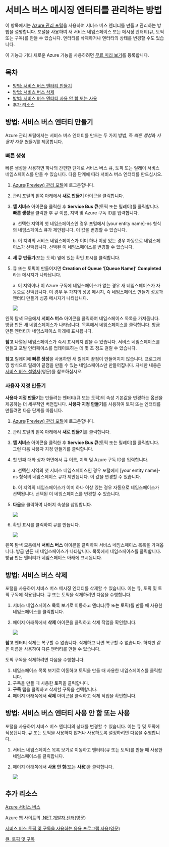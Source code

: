 <properties linkid="service-bus-manage-messaging-entitites" urlDisplayName="Traffic Manager" pageTitle="Manage Service Bus Messaging Entities - Azure" metaKeywords="" description="Learn how to create and manage your Service Bus entities using the Azure Management Portal." metaCanonical="" disqusComments="1" umbracoNaviHide="1" services="service-bus" documentationCenter="" title="How to Manage Service Bus Messaging Entities" authors="" solutions="" />

서비스 버스 메시징 엔터티를 관리하는 방법
=========================================

이 항목에서는 [Azure 관리 포털](http://manage.windowsazure.com)을 사용하여 서비스 버스 엔터티를 만들고 관리하는 방법을 설명합니다. 포털을 사용하여 새 서비스 네임스페이스 또는 메시징 엔터티(큐, 토픽 또는 구독)를 만들 수 있습니다. 엔터티를 삭제하거나 엔터티의 상태를 변경할 수도 있습니다.

이 기능과 기타 새로운 Azure 기능을 사용하려면 [무료 미리 보기](https://account.windowsazure.com/PreviewFeatures)를 등록합니다.

목차
----

-   [방법: 서비스 버스 엔터티 만들기](#create)
-   [방법: 서비스 버스 삭제](#delete)
-   [방법: 서비스 버스 엔터티 사용 안 함 또는 사용](#disableenable)
-   [추가 리소스](#seealso)

방법: 서비스 버스 엔터티 만들기
-------------------------------

Azure 관리 포털에서는 서비스 버스 엔터티를 만드는 두 가지 방법, 즉 *빠른 생성*과 *사용자 지정 만들기*를 제공합니다.

### 빠른 생성

빠른 생성을 사용하면 하나의 간편한 단계로 서비스 버스 큐, 토픽 또는 릴레이 서비스 네임스페이스를 만들 수 있습니다. 다음 단계에 따라 서비스 버스 엔터티를 만드십시오.

1.  [Azure(Preview) 관리 포털](http://manage.windowsazure.com)에 로그온합니다.
2.  관리 포털의 왼쪽 아래에서 **새로 만들기** 아이콘을 클릭합니다.
3.  **앱 서비스** 아이콘을 클릭한 후 **Service Bus 큐**(토픽 또는 릴레이)를 클릭합니다. **빠른 생성**을 클릭한 후 큐 이름, 지역 및 Azure 구독 ID를 입력합니다.

    a. 선택한 지역의 첫 네임스페이스인 경우 포털에서 [your entity name]-ns 형식의 네임스페이스 큐가 제안됩니다. 이 값을 변경할 수 있습니다.

    b. 이 지역의 서비스 네임스페이스가 이미 하나 이상 있는 경우 자동으로 네임스페이스가 선택됩니다. 선택된 이 네임스페이스를 변경할 수 있습니다.

4.  **새 큐 만들기**(또는 토픽) 옆에 있는 확인 표시를 클릭합니다.
5.  큐 또는 토픽이 만들어지면 **Creation of Queue ‘[Queue Name]’ Completed**라는 메시지가 나타납니다.

    a. 이 지역이나 이 Azure 구독에 네임스페이스가 없는 경우 새 네임스페이스가 자동으로 선택됩니다. 이 경우 두 가지의 성공 메시지, 즉 네임스페이스 만들기 성공과 엔터티 만들기 성공 메시지가 나타납니다.

    ![](./media/service-bus-manage-message-entities/QueueQuickCreate.png)

왼쪽 탐색 모음에서 **서비스 버스** 아이콘을 클릭하여 네임스페이스 목록을 가져옵니다. 방금 만든 새 네임스페이스가 나타납니다. 목록에서 네임스페이스를 클릭합니다. 방금 만든 엔터티가 네임스페이스 아래에 표시됩니다.

**참고** 나열된 네임스페이스가 즉시 표시되지 않을 수 있습니다. 서비스 네임스페이스를 만들고 포털 인터페이스를 업데이트하는 데 몇 초 정도 걸릴 수 있습니다.

**참고** 릴레이에 **빠른 생성**을 사용하면 새 릴레이 끝점이 만들어지지 않습니다. 프로그래밍 방식으로 릴레이 끝점을 만들 수 있는 네임스페이스만 만들어집니다. 자세한 내용은 [서비스 버스 설명서](http://www.windowsazure.com/ko-kr/develop/net/how-to-guides/service-bus-relay/)(영문)를 참조하십시오.

### 사용자 지정 만들기

**사용자 지정 만들기**는 만들려는 엔터티(큐 또는 토픽)의 속성 기본값을 변경하는 옵션을 제공하는 더 세부적인 버전입니다. **사용자 지정 만들기**를 사용하여 토픽 또는 엔터티를 만들려면 다음 단계를 따릅니다.

1.  [Azure(Preview) 관리 포털](http://manage.windowsazure.com)에 로그온합니다.
2.  관리 포털의 왼쪽 아래에서 **새로 만들기**를 클릭합니다.
3.  **앱 서비스** 아이콘을 클릭한 후 **Service Bus 큐**(토픽 또는 릴레이)를 클릭합니다. 그런 다음 사용자 지정 만들기를 클릭합니다.
4.  첫 번째 대화 상자 화면에서 큐 이름, 지역 및 Azure 구독 ID를 입력합니다.

    a. 선택한 지역의 첫 서비스 네임스페이스인 경우 포털에서 [your entity name]-ns 형식의 네임스페이스 큐가 제안됩니다. 이 값을 변경할 수 있습니다.

    b. 이 지역의 네임스페이스가 이미 하나 이상 있는 경우 자동으로 네임스페이스가 선택됩니다. 선택된 이 네임스페이스를 변경할 수 있습니다.

5.  **다음**을 클릭하여 나머지 속성을 삽입합니다.

    ![](./media/service-bus-manage-message-entities/AddQueue1.png)

6.  확인 표시를 클릭하여 큐를 만듭니다.

    ![](./media/service-bus-manage-message-entities/ConfigureQueue.png)

왼쪽 탐색 모음에서 **서비스 버스** 아이콘을 클릭하여 서비스 네임스페이스 목록을 가져옵니다. 방금 만든 새 네임스페이스가 나타납니다. 목록에서 네임스페이스를 클릭합니다. 방금 만든 엔터티가 네임스페이스 아래에 표시됩니다.

방법: 서비스 버스 삭제
----------------------

포털을 사용하여 서비스 버스 메시징 엔터티를 삭제할 수 있습니다. 이는 큐, 토픽 및 토픽 구독에 적용됩니다. 큐 또는 토픽을 삭제하려면 다음을 수행합니다.

1.  서비스 네임스페이스 목록 보기로 이동하고 엔터티(큐 또는 토픽)를 만들 때 사용한 네임스페이스를 클릭합니다.
2.  페이지 아래쪽에서 **삭제** 아이콘을 클릭하고 삭제 작업을 확인합니다.

    ![](./media/service-bus-manage-message-entities/DeleteEntity.png)

**참고** 엔터티 삭제는 복구할 수 없습니다. 삭제하고 나면 복구할 수 없습니다. 하지만 같은 이름을 사용하여 다른 엔터티를 만들 수 있습니다.

토픽 구독을 삭제하려면 다음을 수행합니다.

1.  네임스페이스 목록 보기로 이동하고 토픽을 만들 때 사용한 네임스페이스를 클릭합니다.
2.  구독을 만들 때 사용한 토픽을 클릭합니다.
3.  **구독** 탭을 클릭하고 삭제할 구독을 선택합니다.
4.  페이지 아래쪽에서 **삭제** 아이콘을 클릭하고 삭제 작업을 확인합니다.

방법: 서비스 버스 엔터티 사용 안 함 또는 사용
---------------------------------------------

포털을 사용하여 서비스 버스 엔터티의 상태를 변경할 수 있습니다. 이는 큐 및 토픽에 적용됩니다. 큐 또는 토픽을 사용하지 않거나 사용하도록 설정하려면 다음을 수행합니다.

1.  서비스 네임스페이스 목록 보기로 이동하고 엔터티(큐 또는 토픽)를 만들 때 사용한 네임스페이스를 클릭합니다.
2.  페이지 아래쪽에서 **사용 안 함**(또는 **사용**)을 클릭합니다.

    ![](./media/service-bus-manage-message-entities/DisableEnable.png)

추가 리소스
-----------

[Azure 서비스 버스](http://go.microsoft.com/fwlink/?LinkId=266834)

Azure 웹 사이트의 [.NET 개발자 센터](http://go.microsoft.com/fwlink/?LinkID=262187)(영문)

[서비스 버스 토픽 및 구독을 사용하는 응용 프로그램 사용(영문)](http://go.microsoft.com/fwlink/?LinkId=264293)

[큐, 토픽 및 구독](http://go.microsoft.com/fwlink/?LinkId=264291)

